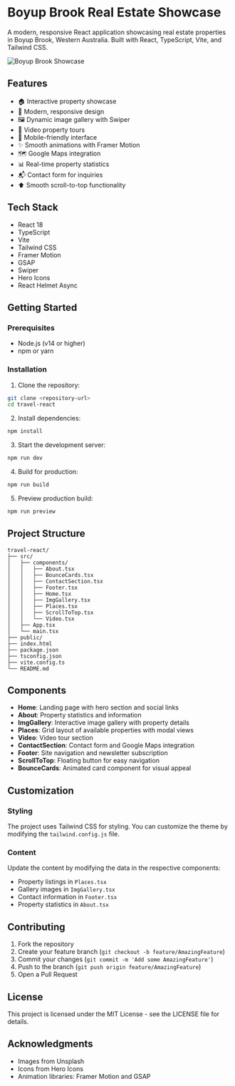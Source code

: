 # Boyup Brook Real Estate Showcase

A modern, responsive React application showcasing real estate properties in Boyup Brook, Western Australia. Built with React, TypeScript, Vite, and Tailwind CSS.

![Boyup Brook Showcase](https://images.unsplash.com/photo-1506744038136-46273834b3fb?auto=format&fit=crop&w=800&q=80)

## Features

- 🏠 Interactive property showcase
- 🎨 Modern, responsive design
- 🖼️ Dynamic image gallery with Swiper
- 🎥 Video property tours
- 📱 Mobile-friendly interface
- ✨ Smooth animations with Framer Motion
- 🗺️ Google Maps integration
- 📊 Real-time property statistics
- 📬 Contact form for inquiries
- ⬆️ Smooth scroll-to-top functionality

## Tech Stack

- React 18
- TypeScript
- Vite
- Tailwind CSS
- Framer Motion
- GSAP
- Swiper
- Hero Icons
- React Helmet Async

## Getting Started

### Prerequisites

- Node.js (v14 or higher)
- npm or yarn

### Installation

1. Clone the repository:
```bash
git clone <repository-url>
cd travel-react
```

2. Install dependencies:
```bash
npm install
```

3. Start the development server:
```bash
npm run dev
```

4. Build for production:
```bash
npm run build
```

5. Preview production build:
```bash
npm run preview
```

## Project Structure

```
travel-react/
├── src/
│   ├── components/
│   │   ├── About.tsx
│   │   ├── BounceCards.tsx
│   │   ├── ContactSection.tsx
│   │   ├── Footer.tsx
│   │   ├── Home.tsx
│   │   ├── ImgGallery.tsx
│   │   ├── Places.tsx
│   │   ├── ScrollToTop.tsx
│   │   └── Video.tsx
│   ├── App.tsx
│   └── main.tsx
├── public/
├── index.html
├── package.json
├── tsconfig.json
├── vite.config.ts
└── README.md
```

## Components

- **Home**: Landing page with hero section and social links
- **About**: Property statistics and information
- **ImgGallery**: Interactive image gallery with property details
- **Places**: Grid layout of available properties with modal views
- **Video**: Video tour section
- **ContactSection**: Contact form and Google Maps integration
- **Footer**: Site navigation and newsletter subscription
- **ScrollToTop**: Floating button for easy navigation
- **BounceCards**: Animated card component for visual appeal

## Customization

### Styling

The project uses Tailwind CSS for styling. You can customize the theme by modifying the `tailwind.config.js` file.

### Content

Update the content by modifying the data in the respective components:

- Property listings in `Places.tsx`
- Gallery images in `ImgGallery.tsx`
- Contact information in `Footer.tsx`
- Property statistics in `About.tsx`

## Contributing

1. Fork the repository
2. Create your feature branch (`git checkout -b feature/AmazingFeature`)
3. Commit your changes (`git commit -m 'Add some AmazingFeature'`)
4. Push to the branch (`git push origin feature/AmazingFeature`)
5. Open a Pull Request

## License

This project is licensed under the MIT License - see the LICENSE file for details.

## Acknowledgments

- Images from Unsplash
- Icons from Hero Icons
- Animation libraries: Framer Motion and GSAP
